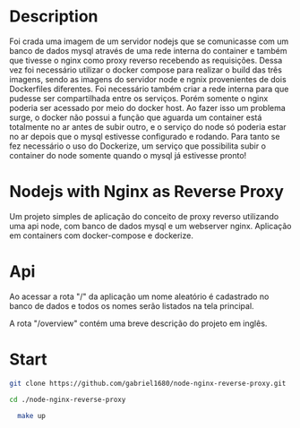 # Description

Foi crada uma imagem de um servidor nodejs que se comunicasse com um banco de dados mysql através de uma rede interna do container e também que tivesse o nginx como proxy reverso recebendo as requisições. Dessa vez foi necessário utilizar o docker compose para realizar o build das três imagens, sendo as imagens do servidor node e ngnix provenientes de dois Dockerfiles diferentes. Foi necessário também criar a rede interna para que pudesse ser compartilhada entre os serviços. Porém somente o nginx poderia ser acessado por meio do docker host. Ao fazer isso um problema surge, o docker não possui a função que aguarda um container está totalmente no ar antes de subir outro, e o serviço do node só poderia estar no ar depois que o mysql estivesse configurado e rodando. Para tanto se fez necessário o uso do Dockerize, um serviço que possibilita subir o container do node somente quando o mysql já estivesse pronto!


# Nodejs with Nginx as Reverse Proxy

Um projeto simples de aplicação do conceito de proxy reverso utilizando uma api node, com banco de dados mysql e um 
webserver nginx. Aplicação em containers com docker-compose e dockerize.

# Api

Ao acessar a rota "/" da aplicação um nome aleatório é cadastrado no banco de dados e todos os nomes serão listados na tela principal.

A rota "/overview" contém uma breve descrição do projeto em inglês.



# Start

```sh
git clone https://github.com/gabriel1680/node-nginx-reverse-proxy.git
```

```sh
cd ./node-nginx-reverse-proxy
```

```sh
  make up
```
